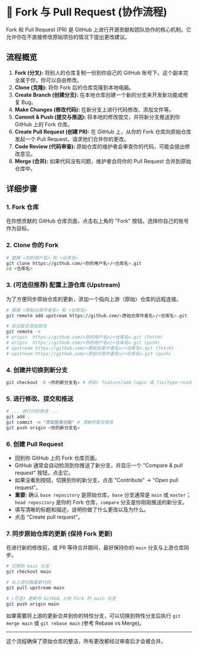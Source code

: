 # 🤝 Fork 与 Pull Request (协作流程)

Fork 和 Pull Request (PR) 是 GitHub 上进行开源贡献和团队协作的核心机制。它允许你在不直接修改原始项目的情况下提出更改建议。

## 流程概览

1.  **Fork (分叉):** 将别人的仓库复制一份到你自己的 GitHub 账号下。这个副本完全属于你，你可以自由修改。
2.  **Clone (克隆):** 将你 Fork 后的仓库克隆到本地电脑。
3.  **Create Branch (创建分支):** 在本地仓库创建一个新的分支来开发新功能或修复 Bug。
4.  **Make Changes (修改代码):** 在新分支上进行代码修改、添加文件等。
5.  **Commit & Push (提交与推送):** 将本地的修改提交，并将新分支推送到你 GitHub 上的 Fork 仓库。
6.  **Create Pull Request (创建 PR):** 在 GitHub 上，从你的 Fork 仓库向原始仓库发起一个 Pull Request，请求他们合并你的更改。
7.  **Code Review (代码审查):** 原始仓库的维护者会审查你的代码，可能会提出修改意见。
8.  **Merge (合并):** 如果代码没有问题，维护者会将你的 Pull Request 合并到原始仓库中。

## 详细步骤

### 1. Fork 仓库
在你想贡献的 GitHub 仓库页面，点击右上角的 "Fork" 按钮。选择你自己的账号作为目标。

### 2. Clone 你的 Fork
```bash
# 替换 <你的用户名> 和 <仓库名>
git clone https://github.com/<你的用户名>/<仓库名>.git
cd <仓库名>
```

### 3. (可选但推荐) 配置上游仓库 (Upstream)
为了方便同步原始仓库的更新，添加一个指向上游（原始）仓库的远程连接。
```bash
# 替换 <原始仓库作者名> 和 <仓库名>
git remote add upstream https://github.com/<原始仓库作者名>/<仓库名>.git

# 验证是否添加成功
git remote -v
# origin  https://github.com/<你的用户名>/<仓库名>.git (fetch)
# origin  https://github.com/<你的用户名>/<仓库名>.git (push)
# upstream https://github.com/<原始仓库作者名>/<仓库名>.git (fetch)
# upstream https://github.com/<原始仓库作者名>/<仓库名>.git (push)
```

### 4. 创建并切换到新分支
```bash
git checkout -b <你的新分支名> # 例如: feature/add-login 或 fix/typo-readme
```

### 5. 进行修改、提交和推送
```bash
# ... 进行代码修改 ...
git add .
git commit -m "添加登录功能" # 清晰的提交信息
git push origin <你的新分支名>
```

### 6. 创建 Pull Request
-   回到你 GitHub 上的 Fork 仓库页面。
-   GitHub 通常会自动检测到你推送了新分支，并显示一个 "Compare & pull request" 按钮，点击它。
-   如果没看到按钮，切换到你的新分支，点击 "Contribute" -> "Open pull request"。
-   **重要:** 确认 `base repository` 是原始仓库，`base` 分支通常是 `main` 或 `master`；`head repository` 是你的 Fork 仓库，`compare` 分支是你刚刚推送的新分支。
-   填写清晰的标题和描述，说明你做了什么更改以及为什么。
-   点击 "Create pull request"。

### 7. 同步原始仓库的更新 (保持 Fork 更新)
在进行新的修改前，或 PR 等待合并期间，最好保持你的 `main` 分支与上游仓库同步。
```bash
# 切换到 main 分支
git checkout main

# 从上游拉取最新代码
git pull upstream main

# (可选) 更新你 GitHub 上的 Fork 的 main 分支
git push origin main
```
如果需要将上游的更新合并到你的特性分支，可以切换到特性分支后执行 `git merge main` 或 `git rebase main` (参考 Rebase vs Merge)。

---

这个流程确保了原始仓库的整洁，所有更改都经过审查后才会被合并。
